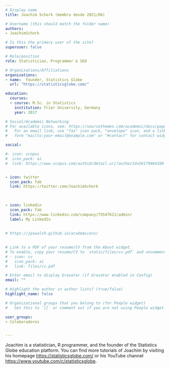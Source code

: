 ```yaml
---
# Display name
title: Joachim Schork (membro desde 2021/06)

# Username (this should match the folder name)
authors:
- JoachimSchork

# Is this the primary user of the site?
superuser: false

# Role/position
role: Statistician, Programmer & SEO

# Organizations/Affiliations
organizations:
- name:  founder, Statistics Globe
  url: "https://statisticsglobe.com/"

education:
  courses:
  - course: M.Sc. in Statistics 
    institution: Trier University, Germany
    year: 2017

# Social/Academic Networking
# For available icons, see: https://sourcethemes.com/academic/docs/page-builder/#icons
#   For an email link, use "fas" icon pack, "envelope" icon, and a link in the
#   form "mailto:your-email@example.com" or "#contact" for contact widget.

social:

#- icon: scopus
#  icon_pack: ai
#  link: https://www.scopus.com/authid/detail.uri?authorId=56179864100


- icon: twitter
  icon_pack: fab
  link: https://twitter.com/JoachimSchork
  

 
- icon: linkedin
  icon_pack: fab
  link: https://www.linkedin.com/company/75547611/admin/
  label: My LinkedIn
  
  
# https://jpswalsh.github.io/academicons/

  
# Link to a PDF of your resume/CV from the About widget.
# To enable, copy your resume/CV to `static/files/cv.pdf` and uncomment the lines below.
# - icon: cv
#   icon_pack: ai
#   link: files/cv.pdf

# Enter email to display Gravatar (if Gravatar enabled in Config)
email: ""

# Highlight the author in author lists? (true/false)
highlight_name: false

# Organizational groups that you belong to (for People widget)
#   Set this to `[]` or comment out if you are not using People widget.

user_groups:
- Colaboradores


---
```

Joachim is a statistician, R programmer, and the founder of the Statistics Globe education platform. You can find more tutorials of Joachim by visiting his homepage https://statisticsglobe.com/ or his YouTube channel https://www.youtube.com/c/statisticsglobe. 
